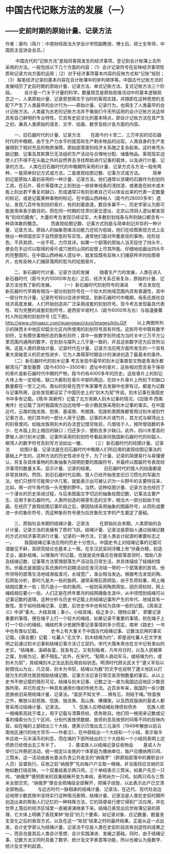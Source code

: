 # 中国古代记账方法的发展（一）
## ——史前时期的原始计量、记录方法
作者：康均（简介：中南财经政法大学会计学院副教授、博士后、硕士生导师，中国民主促进会会员。）

　　 中国古代的“记账方法”是指将客观发生的经济事项，登记到会计账簿上去所采用的方法。一般包括以下几个方面的内容：（1）会计记录符号在反映经济事项性质和记录方向方面的运用；（2）对于经济事项基本内容的反映方式和“记账”规则；（3）每笔经济记录的基本内容在会计账簿中的排列顺序等。中国古代记账方法的发展经历了史前时期的原始计量、记录方法、单式记账方法、复式记账方法三个阶段。
　　会计是一门关于计量的科学。数量观念是原始思维活动中的基本逻辑观念之一，人类原始计量、记录思想萌生于当时的客观实践，并随即在这种思想的支配下产生了人类最早的会计行为——原始计量、记录行为，也萌生了人类最早的会计记账方法。人类最为古老的记账方法并不像我们今天所运用的会计记账方法这样具有自己鲜明的专业特性，它具有史前文化的基本特点，即会计记账方法在其产生之初，兼具人类原始的语言、文字、绘画、数学及统计各方面的内容。

　　一、旧石器时代的计量、记录方法
　　在距今约十至二、三万年前的旧石器时代的中晚期，由于生产力水平的提高和生产剩余物品的出现，人类自身的生产发展得到了相对充足的物质保障，原始部落里的经济关系随之复杂起来。这时单凭头脑记数、记事及其默算已无法组织生产活动与合理地分配、储备物品。客观现实迫使人们不得不在头脑之外的自然界去寻找帮助进行记事的载体，以及进行计量、记录的方法。
人类在旧石器时代的中晚期所采用的计量、记录方式与方法一般有两种，一是简单刻记方式或方法，二是直观绘图记数、记事方式或方法。
　　简单刻记是原始人最初采用的一种计量、记录方法。他们通常以坚硬的石器作为刻划的工具，在石片、骨片等载体之上刻划出一排排单线条的浅纹道，或者是在树木或木板上刻出若干重复的缺口，形成通常只有刻划者自己可以体会出来的代表一定数量的标记，或是记载某种事物的标记。在中国山西峙峪人（距今约28000多年）遗址，发现几百件有刻纹的骨片，有的刻着直道，数目多寡不一，历史学家认为那可能是用来表示数目的。而在同一时期的甘肃刘家岔遗址、北京山顶洞人遗址都发现有“刻纹的鹿角”。大量的考古发现已经证实，大多数刻划线条与所刻缺口都含有一种具体数的概念。
　　而直观绘图记数、记事方式则是与简单刻记并存的一种计量、记录方法。原始人的抽象思维活动能力还较为低级，他们在绘图表现方式上反映出一种顽固忠实于自然原型的写实性。通常他们面对所要表现的事物，绘形绘色，不厌其烦，一丝不苟，力尽其详。如果一个部落的原始人当天捉住了四头牛，便会在手边可以取得的骨片或穴居的山洞的岩壁上尽其所能、仔细地绘画出四头牛的完整图形。在中国山西峙峪人遗址中，就发现既有反映人们捕获羚羊的绘图骨片，也有反映人们捕获落网的鸵鸟的绘图骨片。

　　二、新石器时代计量、记录方法的发展
　　随着生产力的发展，人类在进入新石器时代（距今大约10000年左右）之后，经济关系日渐复杂，原始的计量、记录方法也有了新的发展。
　　（一）新石器时代刻划符号的演进
　　考古发现在新石器时代早期有相当一部分刻划符号在一个较大的地域范围内具有普遍性，其中一部分作为计量、记录符号较以往进步明显。到新石器时代中晚期，母系氏族社会经济高度发展，人们开始创造并广泛采用成套的刻划符号。现今考古发现最具代表性、较为完整的成套刻划符号，是西安半坡村人（距今6000年左右）与临潼姜寨村人所应用的刻划符号 (见下图)。
http://www.chinaacc.com/guanggao/ckxx/images/kjtu.GIF
　　以上两图所列示的陕西关中地区仰韶文化区内所使用的刻划符号具有共性。这些符号中既有数字刻符，又有模仿事物形态的象形刻符；其中一些数字刻符成为当时关中三万平方公里范围内通用的数字，在刻划与摆列上几乎是一致的，并且这些数字还为后世所沿用。这是人类的原始计量、记录时代在计量、记录方法应用方面所发生的一个具有重大突破意义的历史性进步，它为人类萌芽时期会计的演进创造了最基本的条件。
　　（二）新石器时代的刻木记事
考古发现中最早的刻木记事类型文物是青海乐都柳湾马厂类型墓葬（距今4500～3500年）遗址中的骨片，这些相对而言易于保存的骨片是新石器时代中期的产物，距今约有4000多年的历史。这些骨片上的刻记大体上有一定规格，缺口大都刻在骨片中部的两边，在四十片骨片上所刻下的缺口数量都在一至三之间。类似的刻骨在西宁朱家寨考古发掘中也曾有过，都是为记数与记事所用，这些发现都证实了中国历史上的“刻木为契”传说。刻木记事在我国史书中多有记载。《隋书·突厥传》记载了北方突厥人刻木记事的情况，《旧唐书·西南夷传》也记载了当时我国南方边远地带一些少数民族采用刻木记事的事实。在中国近代，云南的独龙族、怒族、基诺族、布朗族、佤族和景颇族都曾用过刻木或刻竹记事方法，他们其中的一部分人用于记数、记事的木片或竹片，其方式与柳湾出土的刻骨类同。如独龙族用刻木的办法登记借贷账目，凡借钱于人，按所借钱数的多少，在木版上刻上相应的缺口；归还多少，便削去多少缺口。此外，四川木里县的摩梭人进行刻木记数、记事所采用的刻划符号看起来同我国新石器时代的仰韶人、柳湾人的数字符号及刻写方法如出一辙。
　　（三）新石器时代的绘图计量、记录法
　　绘图计量、记录法是在旧石器时代中晚期人们所应用的直观绘图记事法的基础上产生的，这种方法的历史性进步在于，为了计量、记录的简便易行与易懂便认，将复杂具体事物的形象抽象为简明扼要的图画符号，并最终以图画符号表现经济事项的数量关系，显示计量、记录的结果。
　　旧石器时代的猎人的绘画都是非常具体的。然而，到旧石器时代后期，猎人已经开始改变旧日习惯化的写画方法，他们只想尽可能用少许几笔，就能表示出可被认识为一头野牛的主要特征来，比如，用一对牛角代指一头完整的野牛。当然，这种绘图计量、记录方法也经历了一个漫长的历史渐进过程，与后来图画文字切近的抽象绘图记数、记事法主要产生、应用于新石器时代。人类所创造的萌芽形态的文字，相当大一部分起始于绘画，在经历了直观绘图记事阶段之后，便因陆续采用抽象的图画符号，从而形成要进一步的象形符号，而这种象形符号便为后世象形文字的产生奠定了基础。

　　三、原始社会末期的结绳计量、记录法
　　在原始社会末期，人类原始的会计计量、记录方法的发展有了质的飞跃。结绳计量、记录法是原始人通过结绳记数的方式对经济事项进行计量、记录的一种方法，它是人类会计起源的重要标志之一。
　　我国结绳记事法应用的历史十分悠久。中国史书上对结绳记事的记载可谓屡见不鲜，其研究结论也基本上一致。在东汉武梁祠浮雕上有“伏羲仓精，初造王业，画卦结绳，以理海内”的记载，也就是说伏羲氏在做部落首领时，借助八卦及结绳记数、记事等方法管理部落生产活动及日常生活，并具体描绘了结绳的情形。伏羲氏是我国父系氏族时代初期活动在淮河流域一带的一个部落里的首领。他所领导的部落生活地域濒临淮河，水域宽广，渔业相当发达。根据考古发现的陶、石网坠分析，那时凡是大一些的鱼网，通常采用石质网坠，由于负荷较重，网上绳结相应要大一些；而凡是小一些的鱼网，一般则采用陶质网坠，因负荷较轻，网上绳结相应要小一些。人们正是在终年累月的结网捕鱼生涯中，从中领悟到结绳可以记事记数的道理。这种分析与历史书记载上的结绳记事所产生的年代、地域具有一致性。至于如何结绳记事、记数，后世史书中也有较为具体一些的记载。《周易正义》中讲“事大，大结其绳；事小，小结其绳，结之多少，随物众寡”， 即要记录重要的事情，便在绳子上打一个较大的绳结，如果记录不重要的事情，则在绳子上打一个较小的绳结，绳结的多少依据所要记录事情的多少而定。南宋《路史》一书中也有类似记载。
　　史书上有大量关于中国古代结绳记事、记数法应用的事实记载。《唐会要》记载：吐蕃人“无文字，刻木结绳为约”，即是说吐蕃人在文字发明之前通过刻木记事和结绳记事方法订立契约。宋代大儒朱熹也在文中记有类似的史实，“结绳者，溪峒各蛮，犹各有之。又有刻板者，凡年月日时，以及人民粮草之属，刻板为记，都不相乱。”此外，在宋代，“鞑靼人调动军马，或结绳为约，或刻木为契”，其结绳刻木之法达到应用自如状态。明清时代顾炎武关于“遵义军俗以射猎伐山为业，凡交易，刻木为书契，结绳以为数”的文字也说明了遵义地区以打猎为生的原住居民借助结绳记数、记事方法记录日常交易货物数量的事实。从以上史书不绝记载的情形可见，结绳与刻木记事、记数之法一直为我国边远地区少数民族所用，并已形成为一种具有通用价值的传统方法。近百余年来，我国的一些少数民族依旧采用结绳计量、记录法。“苗民不知文字……惧有忘，则结于绳。”除苗族之外，解放以前怒族、佤族、独龙族、高山族、傈僳族，以及西双版纳的基诺人都曾采用过结绳计量、记录法。
　　1．佤族人应用结绳处理债权债务
　　佤族人把一根绳索高挂于墙上，用于记载与清算债权、债务账目。他们将一根用来记数或记事的绳索分为三个区间，分别代表放债数额、放债利息及放债时间等不同的反映内容。如在绳的上部结出三个大结，便表示已借出去三元滇币（1949年解放以前云南地区通行的地方货币——作者注），在中部结出一个大结和一个小结，表示每半年应收一元半滇币的利息，而在绳的下部所结出的三个大结和一个小结则表明上述债款已经借出去三年半了。
　　2．基诺族人以结绳记录征收物品
　　基诺人为举行公共祭祀活动，统一规定以全族的个体家庭为缴纳单位，每户应缴纳两只鸡、三筒米，这一活动由酋长委派负责公共收支的“纳俄罗”（即原始部落中的兼职会计人员）监督执行。征收之前“纳俄罗”先向每户户主取一根绳，并当面将应交纳的实物如数打结反映，一个双重结表示两只鸡，三个单结表示三筒米。如某户先交一只鸡，“纳俄罗”便把原来的双重结解开变为单结，表明尚欠一只鸡。如两只鸡与三筒米全部交完，“纳俄罗”便会全把绳结全部解开，把绳子烧毁，以此表示此户已交清全部物品。
　　与远古时代一脉相承的结绳计量、记录法，在近代、现代社会边远地带少数民族中坚持实行这种情况表明，结绳计量、记录法是人类在史前时期所创造出来的帮助人们记忆的一种特殊方法，它的简便易行使它得到广泛应用，并在世界上落后的经济区域里一直被递演继承下来。结绳已表现出后世账簿记录的原理，它大体上明确了表现某种“账目”的几个要素，如记录对象、应记数量、数量发生变化之后的表现方式，以及在这一“账目”结束之时的最终结果。正是从这一点出发，会计史学家认为结绳计量、记录法不仅是人类在史前阶段具有创造性的成果之一，而且也是其后人类会计思想、会计实践演进、发展之基础。同时，由于结绳记事、记数方法又同时具备了数学、统计及文字表意等功能，所以也被认为是数学、统计及文字的起源。
